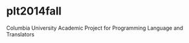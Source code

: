plt2014fall
===========

Columbia University Academic Project for Programming Language and Translators
